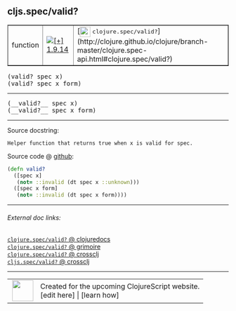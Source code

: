 ## cljs.spec/valid?



 <table border="1">
<tr>
<td>function</td>
<td><a href="https://github.com/cljsinfo/cljs-api-docs/tree/1.9.14"><img valign="middle" alt="[+] 1.9.14" title="Added in 1.9.14" src="https://img.shields.io/badge/+-1.9.14-lightgrey.svg"></a> </td>
<td>
[<img height="24px" valign="middle" src="http://i.imgur.com/1GjPKvB.png"> <samp>clojure.spec/valid?</samp>](http://clojure.github.io/clojure/branch-master/clojure.spec-api.html#clojure.spec/valid?)
</td>
</tr>
</table>

<samp>(valid? spec x)</samp><br>
<samp>(valid? spec x form)</samp><br>

---

 <samp>
(__valid?__ spec x)<br>
</samp>
 <samp>
(__valid?__ spec x form)<br>
</samp>

---





Source docstring:

```
Helper function that returns true when x is valid for spec.
```


Source code @ [github]():

```clj
(defn valid?
  ([spec x]
   (not= ::invalid (dt spec x ::unknown)))
  ([spec x form]
   (not= ::invalid (dt spec x form))))
```

<!--
Repo - tag - source tree - lines:

 <pre>

</pre>

-->

---



###### External doc links:

[`clojure.spec/valid?` @ clojuredocs](http://clojuredocs.org/clojure.spec/valid_q)<br>
[`clojure.spec/valid?` @ grimoire](http://conj.io/store/v1/org.clojure/clojure/1.7.0-beta3/clj/clojure.spec/valid%3F/)<br>
[`clojure.spec/valid?` @ crossclj](http://crossclj.info/fun/clojure.spec/valid%3F.html)<br>
[`cljs.spec/valid?` @ crossclj](http://crossclj.info/fun/cljs.spec.cljs/valid%3F.html)<br>

---

 <table>
<tr><td>
<img valign="middle" align="right" width="48px" src="http://i.imgur.com/Hi20huC.png">
</td><td>
Created for the upcoming ClojureScript website.<br>
[edit here] | [learn how]
</td></tr></table>

[edit here]:https://github.com/cljsinfo/cljs-api-docs/blob/master/cljsdoc/cljs.spec/validQMARK.cljsdoc
[learn how]:https://github.com/cljsinfo/cljs-api-docs/wiki/cljsdoc-files

<!--

This information was too distracting to show to readers, but I'll leave it
commented here since it is helpful to:

- pretty-print the data used to generate this document
- and show how to retrieve that data



The API data for this symbol:

```clj
{:ns "cljs.spec",
 :name "valid?",
 :signature ["[spec x]" "[spec x form]"],
 :name-encode "validQMARK",
 :history [["+" "1.9.14"]],
 :type "function",
 :clj-equiv {:full-name "clojure.spec/valid?",
             :url "http://clojure.github.io/clojure/branch-master/clojure.spec-api.html#clojure.spec/valid?"},
 :full-name-encode "cljs.spec/validQMARK",
 :source {:code "(defn valid?\n  ([spec x]\n   (not= ::invalid (dt spec x ::unknown)))\n  ([spec x form]\n   (not= ::invalid (dt spec x form))))",
          :title "Source code",
          :repo "clojurescript",
          :tag "r1.9.36",
          :filename "src/main/cljs/cljs/spec.cljs",
          :lines [370 375],
          :url "https://github.com/clojure/clojurescript/blob/r1.9.36/src/main/cljs/cljs/spec.cljs#L370-L375"},
 :usage ["(valid? spec x)" "(valid? spec x form)"],
 :full-name "cljs.spec/valid?",
 :docstring "Helper function that returns true when x is valid for spec.",
 :cljsdoc-url "https://github.com/cljsinfo/cljs-api-docs/blob/master/cljsdoc/cljs.spec/validQMARK.cljsdoc"}

```

Retrieve the API data for this symbol:

```clj
;; from Clojure REPL
(require '[clojure.edn :as edn])
(-> (slurp "https://raw.githubusercontent.com/cljsinfo/cljs-api-docs/catalog/cljs-api.edn")
    (edn/read-string)
    (get-in [:symbols "cljs.spec/valid?"]))
```

-->
